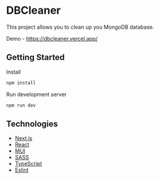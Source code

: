 # DBCleaner

This project allows you to clean up you MongoDB database.

Demo - https://dbcleaner.vercel.app/

## Getting Started

Install

```bash
npm install
```

Run development server

```bash
npm run dev
```

## Technologies

* [Next.js](https://nextjs.org)
* [React](https://react.dev/)
* [MUI](https://mui.com/material-ui/)
* [SASS](https://sass-scss.ru)
* [TypeScript](https://www.typescriptlang.org/)
* [Eslint](https://eslint.org/)
